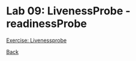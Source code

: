 # Lab 09: LivenessProbe - readinessProbe

[Exercise: Livenessprobe](livenessprobe.md)


[Back](../README.md)
